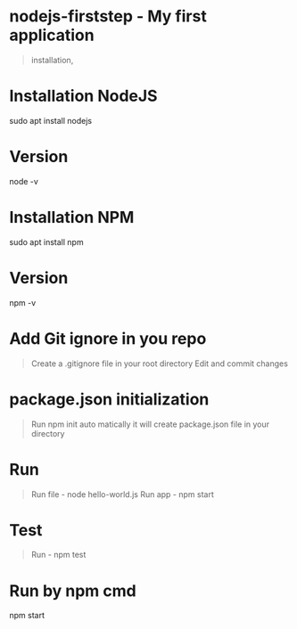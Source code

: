 # nodejs-firststep - My first application
 > installation, 
 

# Installation NodeJS
sudo apt install nodejs 

# Version
node -v

# Installation NPM
sudo apt install npm

# Version
npm -v

# Add Git ignore in you repo
> Create a .gitignore file in your root directory
> Edit and commit changes

# package.json initialization
> Run npm init
auto matically it will create package.json file in your directory

# Run 
> Run file - node hello-world.js
> Run app  - npm start

# Test
> Run - npm test

# Run by npm cmd
npm start

#




